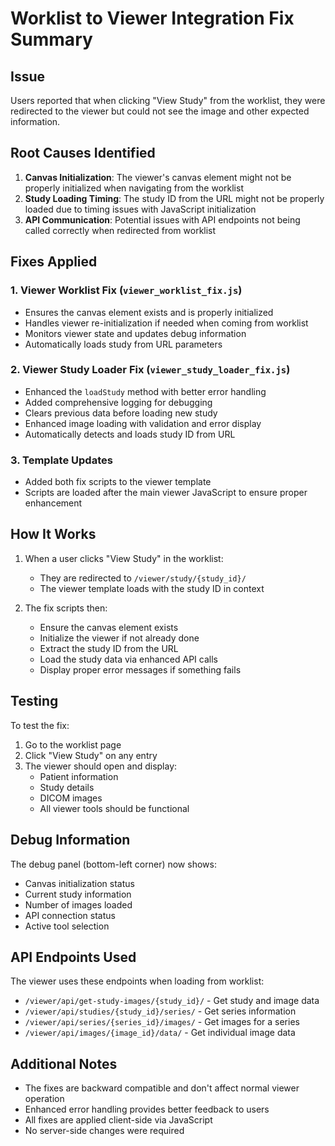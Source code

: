 # Worklist to Viewer Integration Fix Summary

## Issue
Users reported that when clicking "View Study" from the worklist, they were redirected to the viewer but could not see the image and other expected information.

## Root Causes Identified

1. **Canvas Initialization**: The viewer's canvas element might not be properly initialized when navigating from the worklist
2. **Study Loading Timing**: The study ID from the URL might not be properly loaded due to timing issues with JavaScript initialization
3. **API Communication**: Potential issues with API endpoints not being called correctly when redirected from worklist

## Fixes Applied

### 1. Viewer Worklist Fix (`viewer_worklist_fix.js`)
- Ensures the canvas element exists and is properly initialized
- Handles viewer re-initialization if needed when coming from worklist
- Monitors viewer state and updates debug information
- Automatically loads study from URL parameters

### 2. Viewer Study Loader Fix (`viewer_study_loader_fix.js`)
- Enhanced the `loadStudy` method with better error handling
- Added comprehensive logging for debugging
- Clears previous data before loading new study
- Enhanced image loading with validation and error display
- Automatically detects and loads study ID from URL

### 3. Template Updates
- Added both fix scripts to the viewer template
- Scripts are loaded after the main viewer JavaScript to ensure proper enhancement

## How It Works

1. When a user clicks "View Study" in the worklist:
   - They are redirected to `/viewer/study/{study_id}/`
   - The viewer template loads with the study ID in context

2. The fix scripts then:
   - Ensure the canvas element exists
   - Initialize the viewer if not already done
   - Extract the study ID from the URL
   - Load the study data via enhanced API calls
   - Display proper error messages if something fails

## Testing

To test the fix:
1. Go to the worklist page
2. Click "View Study" on any entry
3. The viewer should open and display:
   - Patient information
   - Study details
   - DICOM images
   - All viewer tools should be functional

## Debug Information

The debug panel (bottom-left corner) now shows:
- Canvas initialization status
- Current study information
- Number of images loaded
- API connection status
- Active tool selection

## API Endpoints Used

The viewer uses these endpoints when loading from worklist:
- `/viewer/api/get-study-images/{study_id}/` - Get study and image data
- `/viewer/api/studies/{study_id}/series/` - Get series information
- `/viewer/api/series/{series_id}/images/` - Get images for a series
- `/viewer/api/images/{image_id}/data/` - Get individual image data

## Additional Notes

- The fixes are backward compatible and don't affect normal viewer operation
- Enhanced error handling provides better feedback to users
- All fixes are applied client-side via JavaScript
- No server-side changes were required